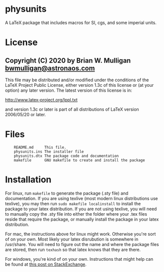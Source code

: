 # physunits
A LaTeX package that includes macros for SI, cgs, and some imperial units.

# License
Copyright (C) 2020 by Brian W. Mulligan <bwmulligan@astronaos.com>
-----------------------------------------------------------

This file may be distributed and/or modified under the conditions of
the LaTeX Project Public License, either version 1.3c of this license
or (at your option) any later version. The latest version of this
license is in:

http://www.latex-project.org/lppl.txt

and version 1.3c or later is part of all distributions of LaTeX
version 2006/05/20 or later.

# Files
```
    README.md     This file.
    physunits.ins The installer file
    physunits.dtx The package code and documentation
    makefile      GNU makefile to create and install the package
```

# Installation
For linux, run `makefile` to generate the package (.sty file) and documentation.
If you are using texlive (most modern linux distributions use texlive), you may 
then run `sudo makefile localinstall` to install the package to your latex 
distribution. If you are not using texlive, you will need to manually
copy the .sty file into either the folder where your .tex files reside that
require the package, or manually install the package in your latex distribution.

For mac, the instructions above for linux might work. Otherwise you're sort of 
on your own. Most likely your latex disrubution is somewhere in /usr/share.
You will need to figure out the name and where the package files are stored, 
then run `texhash` so that latex knows that they are there.

For windows, you're kind of on your own. Instructions that might help can be
found at [this post on StackExchange](https://tex.stackexchange.com/questions/369921/loading-packages-with-ins-and-dtx-files).

